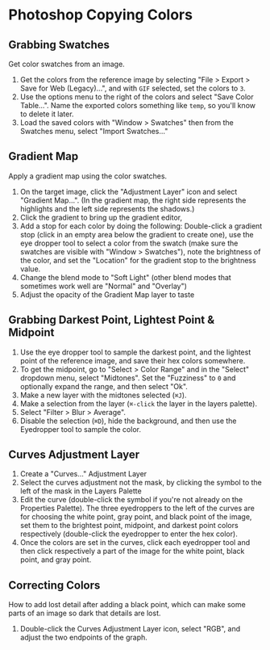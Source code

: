 # Photoshop Copying Colors

## Grabbing Swatches

Get color swatches from an image.

1. Get the colors from the reference image by selecting "File > Export > Save for Web (Legacy)...", and with `GIF` selected, set the colors to `3`.
2. Use the options menu to the right of the colors and select "Save Color Table...". Name the exported colors something like `temp`, so you'll know to delete it later.
3. Load the saved colors with "Window > Swatches" then from the Swatches menu, select "Import Swatches..."

## Gradient Map

Apply a gradient map using the color swatches.

1. On the target image, click the "Adjustment Layer" icon and select "Gradient Map...". (In the gradient map, the right side represents the highlights and the left side represents the shadows.)
2. Click the gradient to bring up the gradient editor,
3. Add a stop for each color by doing the following: Double-click a gradient stop (click in an empty area below the gradient to create one), use the eye dropper tool to select a color from the swatch (make sure the swatches are visible with "Window > Swatches"), note the brightness of the color, and set the "Location" for the gradient stop to the brightness value.
4. Change the blend mode to "Soft Light" (other blend modes that sometimes work well are "Normal" and "Overlay")
5. Adjust the opacity of the Gradient Map layer to taste

## Grabbing Darkest Point, Lightest Point & Midpoint

1. Use the eye dropper tool to sample the darkest point, and the lightest point of the reference image, and save their hex colors somewhere.
2. To get the midpoint, go to "Select > Color Range" and in the "Select" dropdown menu, select "Midtones". Set the "Fuzziness" to `0` and optionally expand the range, and then select "Ok".
3. Make a new layer with the midtones selected (`⌘J`).
4. Make a selection from the layer (`⌘-click` the layer in the layers palette).
5. Select "Filter > Blur > Average".
6. Disable the selection (`⌘D`), hide the background, and then use the Eyedropper tool to sample the color.

## Curves Adjustment Layer

1. Create a "Curves..." Adjustment Layer
2. Select the curves adjustment not the mask, by clicking the symbol to the left of the mask in the Layers Palette
3. Edit the curve (double-click the symbol if you're not already on the Properties Palette). The three eyedroppers to the left of the curves are for choosing the white point, gray point, and black point of the image, set them to the brightest point, midpoint, and darkest point colors respectively (double-click the eyedropper to enter the hex color).
4. Once the colors are set in the curves, click each eyedropper tool and then click respectively a part of the image for the white point, black point, and gray point.

## Correcting Colors

How to add lost detail after adding a black point, which can make some parts of an image so dark that details are lost.

1. Double-click the Curves Adjustment Layer icon, select "RGB", and adjust the two endpoints of the graph.